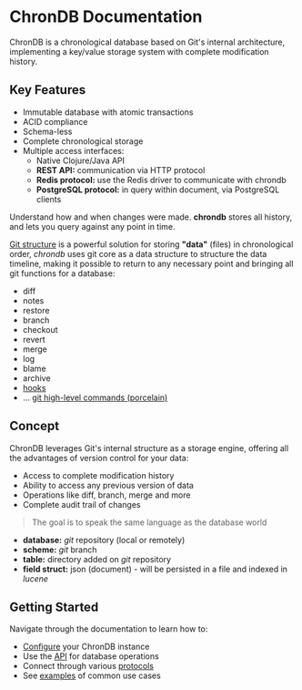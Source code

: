# ChronDB Documentation

ChronDB is a chronological database based on Git's internal architecture, implementing a key/value storage system with complete modification history.

## Key Features

- Immutable database with atomic transactions
- ACID compliance
- Schema-less
- Complete chronological storage
- Multiple access interfaces:
  - Native Clojure/Java API
  - **REST API:** communication via HTTP protocol
  - **Redis protocol:** use the Redis driver to communicate with chrondb
  - **PostgreSQL protocol:** in query within document, via PostgreSQL clients

Understand how and when changes were made. **chrondb** stores all history, and lets you query against any point in time.

[Git structure](https://git-scm.com/book/en/v2/Git-Internals-Git-Objects) is a powerful solution for storing **"data"** (files) in chronological order, _chrondb_ uses git core as a data structure to structure the data timeline, making it possible to return to any necessary point and bringing all git functions for a database:

- diff
- notes
- restore
- branch
- checkout
- revert
- merge
- log
- blame
- archive
- [hooks](https://git-scm.com/docs/githooks#_hooks)
- ... [git high-level commands (porcelain)](https://git-scm.com/docs/git#_high_level_commands_porcelain)

## Concept

ChronDB leverages Git's internal structure as a storage engine, offering all the advantages of version control for your data:

- Access to complete modification history
- Ability to access any previous version of data
- Operations like diff, branch, merge and more
- Complete audit trail of changes

> The goal is to speak the same language as the database world

- **database:** _git_ repository (local or remotely)
- **scheme:** _git_ branch
- **table:** directory added on _git_ repository
- **field struct:** json (document) - will be persisted in a file and indexed in _lucene_

## Getting Started

Navigate through the documentation to learn how to:

- [Configure](configuration.md) your ChronDB instance
- Use the [API](api.md) for database operations
- Connect through various [protocols](protocols.md)
- See [examples](examples.md) of common use cases

